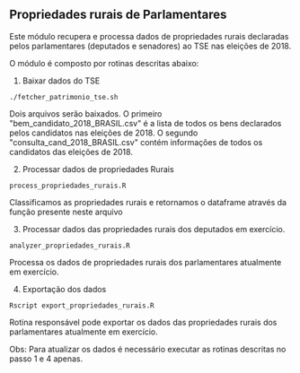 ## Propriedades rurais de Parlamentares

Este módulo recupera e processa dados de propriedades rurais declaradas pelos parlamentares (deputados e senadores) ao TSE nas eleições de 2018.

O módulo é composto por rotinas descritas abaixo:

1. Baixar dados do TSE
```
./fetcher_patrimonio_tse.sh
```

Dois arquivos serão baixados. O primeiro "bem_candidato_2018_BRASIL.csv" é a lista de todos os bens declarados pelos candidatos nas eleições de 2018. O segundo "consulta_cand_2018_BRASIL.csv" contém informações de todos os candidatos das eleições de 2018.

2. Processar dados de propriedades Rurais
```
process_propriedades_rurais.R
```

Classificamos as propriedades rurais e retornamos o dataframe através da função presente neste arquivo

3. Processar dados das propriedades rurais dos deputados em exercício.

```
analyzer_propriedades_rurais.R
```

Processa os dados de propriedades rurais dos parlamentares atualmente em exercício.

4. Exportação dos dados

```
Rscript export_propriedades_rurais.R
```

Rotina responsável pode exportar os dados das propriedades rurais dos parlamentares atualmente em exercício.


Obs: Para atualizar os dados é necessário executar as rotinas descritas no passo 1 e 4 apenas.